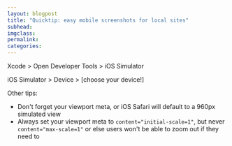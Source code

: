 ```yaml
---
layout: blogpost
title: "Quicktip: easy mobile screenshots for local sites"
subhead:
imgclass:
permalink:
categories:
---
```


Xcode > Open Developer Tools > iOS Simulator 

iOS Simulator > Device > [choose your device!]

Other tips:
- Don't forget your viewport meta, or iOS Safari will default to a 960px simulated view
- Always set your viewport meta to `content="initial-scale=1"`, but never `content="max-scale=1"` or else users won't be able to zoom out if they need to